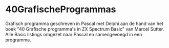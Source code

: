 # 40GrafischeProgrammas
Grafisch programma geschreven in Pascal met Delphi aan de hand van het boek "40 Grafische programma's in ZX Spectrum Basic" van Marcel Sutter. Alle Basic listings omgezet naar Pascal en samengevoegd in een programma.
